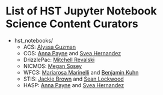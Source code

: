 # List of HST Jupyter Notebook Science Content Curators

- hst_notebooks/
  - ACS: [Alyssa Guzman](mailto:aguzman@stsci.edu)
  - COS: [Anna Payne](mailto:apayne@stsci.edu) and [Svea Hernandez](mailto:sveash@stsci.edu) 
  - DrizzlePac: [Mitchell Revalski](mailto:mrevalski@stsci.edu)
  - NICMOS: [Megan Sosey](mailto:sosey@stsci.edu)
  - WFC3: [Mariarosa Marinelli](mailto:mmarinelli@stsci.edu) and [Benjamin Kuhn](mailto:bkuhn@stsci.edu)
  - STIS: [Jackie Brown](mailto:jbrown@stsci.edu) and [Sean Lockwood](mailto:lockwood@stsci.edu)
  - HASP: [Anna Payne](mailto:apayne@stsci.edu) and [Svea Hernandez](mailto:sveash@stsci.edu)
 
